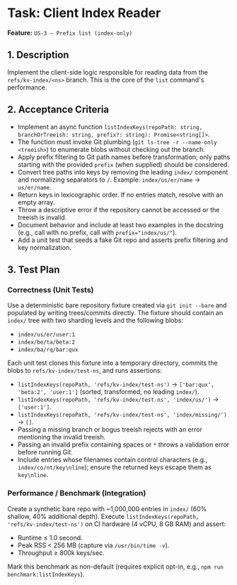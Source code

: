 # Task: Client Index Reader

**Feature:** `US-3 — Prefix list (index-only)`

## 1. Description

Implement the client-side logic responsible for reading data from the `refs/kv-index/<ns>` branch. This is the core of the `list` command's performance.

## 2. Acceptance Criteria

- Implement an async function `listIndexKeys(repoPath: string, branchOrTreeish: string, prefix?: string): Promise<string[]>`.
- The function must invoke Git plumbing (`git ls-tree -r --name-only <treeish>`) to enumerate blobs without checking out the branch.
- Apply prefix filtering to Git path names before transformation; only paths starting with the provided `prefix` (when supplied) should be considered.
- Convert tree paths into keys by removing the leading `index/` component and normalizing separators to `/`. Example: `index/us/er/name` → `us/er/name`.
- Return keys in lexicographic order. If no entries match, resolve with an empty array.
- Throw a descriptive error if the repository cannot be accessed or the treeish is invalid.
- Document behavior and include at least two examples in the docstring (e.g., call with no prefix, call with `prefix="index/us/"`).
- Add a unit test that seeds a fake Git repo and asserts prefix filtering and key normalization.

## 3. Test Plan

### Correctness (Unit Tests)

Use a deterministic bare repository fixture created via `git init --bare` and populated by writing trees/commits directly. The fixture should contain an `index/` tree with two sharding levels and the following blobs:

- `index/us/er/user:1`
- `index/be/ta/beta:2`
- `index/ba/rq/bar:qux`

Each unit test clones this fixture into a temporary directory, commits the blobs to `refs/kv-index/test-ns`, and runs assertions:

- `listIndexKeys(repoPath, 'refs/kv-index/test-ns')` → `['bar:qux', 'beta:2', 'user:1']` (sorted, transformed, no leading `index/`).
- `listIndexKeys(repoPath, 'refs/kv-index/test-ns', 'index/us/')` → `['user:1']`.
- `listIndexKeys(repoPath, 'refs/kv-index/test-ns', 'index/missing/')` → `[]`.
- Passing a missing branch or bogus treeish rejects with an error mentioning the invalid treeish.
- Passing an invalid prefix containing spaces or `*` throws a validation error before running Git.
- Include entries whose filenames contain control characters (e.g., `index/co/nt/key\nline`); ensure the returned keys escape them as `key\nline`.

### Performance / Benchmark (Integration)

Create a synthetic bare repo with ~1,000,000 entries in `index/` (60% shallow, 40% additional depth). Execute `listIndexKeys(repoPath, 'refs/kv-index/test-ns')` on CI hardware (4 vCPU, 8 GB RAM) and assert:

- Runtime ≤ 1.0 second.
- Peak RSS < 256 MB (capture via `/usr/bin/time -v`).
- Throughput ≥ 800k keys/sec.

Mark this benchmark as non-default (requires explicit opt-in, e.g., `npm run benchmark:listIndexKeys`).

